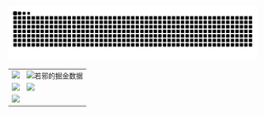 <picture>
  <source
    media="(prefers-color-scheme: dark)"
    srcset="https://raw.githubusercontent.com/wjkang/wjkang/output/github-contribution-grid-snake-dark.svg"
  />
  <source
    media="(prefers-color-scheme: light)"
    srcset="https://raw.githubusercontent.com/wjkang/wjkang/output/github-contribution-grid-snake.svg"
  />
  <img
    alt="github contribution grid snake animation"
    src="https://raw.githubusercontent.com/wjkang/wjkang/output/github-contribution-grid-snake.svg"
  />
</picture>
<div align="center">
  <table border="0" width="90%" style="overflow: hidden">
    <tr>
      <td>
        <a href="https://wjkang.github.io/">
          <img
            src="https://github-readme-stats.vercel.app/api?username=wjkang&show_icons=true&icon_color=805AD5&text_color=718096&bg_color=ffffff&count_private=true&hide_border=true"
          />
        </a>
      </td>
      <td>
        <a href="https://juejin.cn/user/1767670426385528/posts" target="_blank">
          <img
            src="https://juejin-five.vercel.app/api/juejin"
            alt="若邪的掘金数据"
            style="zoom: 100%"
            align="left"
          />
        </a>
      </td>
    </tr>
    <tr>
      <td>
        <a href="https://github.com/lowcoding/lowcode-vscode" target="_blank">
          <img
            src="https://github-readme-stats.vercel.app/api/pin/?username=lowcoding&repo=lowcode-vscode&show_owner=true"
          />
        </a>
      </td>
      <td>
        <a href="https://github.com/lowcoding/lowcode-mock" target="_blank">
          <img
            src="https://github-readme-stats.vercel.app/api/pin/?username=lowcoding&repo=lowcode-mock&show_owner=true"
          />
        </a>
      </td>
    </tr>
    <tr>
      <td>
        <a href="https://github.com/lowcode-scaffold/lowcode-materials" target="_blank">
          <img
            src="https://github-readme-stats.vercel.app/api/pin/?username=lowcode-scaffold&repo=lowcode-materials&show_owner=true"
          />
        </a>
      </td>
      <td></td>
    </tr>
  </table>
</div>

